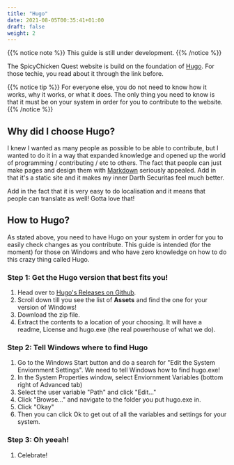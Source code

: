 ```yaml
---
title: "Hugo"
date: 2021-08-05T00:35:41+01:00
draft: false
weight: 2
---
```


{{% notice note %}}
This guide is still under development.
{{% /notice %}}

The SpicyChicken Quest website is build on the foundation of [Hugo](https://gohugo.io/). For those techie, you read about it through the link before.

{{% notice tip %}}
For everyone else, you do not need to know how it works, why it works, or what it does. The only thing you need to know is that it must be on your system in order for you to contribute to the website. 
{{% /notice %}}

## Why did I choose Hugo?
I knew I wanted as many people as possible to be able to contribute, but I wanted to do it in a way that expanded knowledge and opened up the world of programming / contributing / etc to others. The fact that people can just make pages and design them with [Markdown](/git-involved/markdown) seriously appealed. Add in that it's a static site and it makes my inner Darth Securitas feel much better. 

Add in the fact that it is very easy to do localisation and it means that people can translate as well! Gotta love that!

## How to Hugo?
As stated above, you need to have Hugo on your system in order for you to easily check changes as you contribute. This guide is intended (for the moment) for those on Windows and who have zero knowledge on how to do this crazy thing called Hugo. 

### Step 1: Get the Hugo version that best fits you!
1. Head over to [Hugo's Releases on Github](https://github.com/gohugoio/hugo/releases).
1. Scroll down till you see the list of **Assets** and find the one for your version of Windows!
1. Download the zip file.
1. Extract the contents to a location of your choosing. It will have a readme, License and hugo.exe (the real powerhouse of what we do).
### Step 2: Tell Windows where to find Hugo
1. Go to the Windows Start button and do a search for "Edit the System Enviornment Settings". We need to tell Windows how to find hugo.exe! 
1. In the System Properties window, select Enviornment Variables (bottom right of Advanced tab)
1. Select the user variable "Path" and click "Edit..."
1. Click "Browse..." and navigate to the folder you put hugo.exe in.
1. Click "Okay"
1. Then you can click Ok to get out of all the variables and settings for your system. 
### Step 3: Oh yeeah!
1. Celebrate! 
